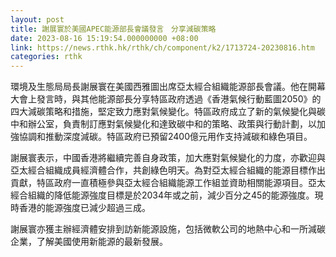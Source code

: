 ```yaml
---
layout: post
title: 謝展寰於美國APEC能源部長會議發言　分享減碳策略
date: 2023-08-16 15:19:54.000000000 +08:00
link: https://news.rthk.hk/rthk/ch/component/k2/1713724-20230816.htm
categories: rthk
---
```


環境及生態局局長謝展寰在美國西雅圖出席亞太經合組織能源部長會議。他在開幕大會上發言時，與其他能源部長分享特區政府透過《香港氣候行動藍圖2050》的四大減碳策略和措施，堅定致力應對氣候變化。特區政府成立了新的氣候變化與碳中和辦公室，負責制訂應對氣候變化和達致碳中和的策略、政策與行動計劃，以加強協調和推動深度減碳。特區政府已預留2400億元用作支持減碳和綠色項目。
 
謝展寰表示，中國香港將繼續完善自身政策，加大應對氣候變化的力度，亦歡迎與亞太經合組織成員經濟體合作，共創綠色明天。為對亞太經合組織的能源目標作出貢獻，特區政府一直積極參與亞太經合組織能源工作組並資助相關能源項目。亞太經合組織的降低能源強度目標是於2034年或之前，減少百分之45的能源強度。現時香港的能源強度已減少超過三成。
  
謝展寰亦獲主辦經濟體安排到訪新能源設施，包括微軟公司的地熱中心和一所減碳企業，了解美國使用新能源的最新發展。
